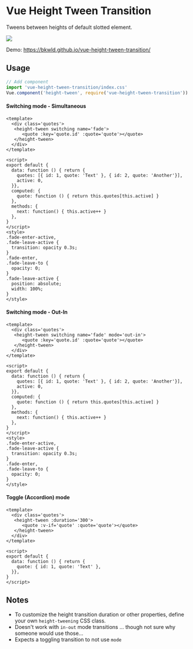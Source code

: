 # Vue Height Tween Transition

Tweens between heights of default slotted element.

![](http://yo.bkwld.com/0w3s302M0o2G/Screen%20Recording%202017-09-06%20at%2010.15%20AM.gif)

Demo: https://bkwld.github.io/vue-height-tween-transition/

## Usage

```javascript
// Add component
import 'vue-height-tween-transition/index.css'
Vue.component('height-tween', require('vue-height-tween-transition'))
```

#### Switching mode - Simultaneous

```vue
<template>
  <div class='quotes'>
   <height-tween switching name='fade'>
      <quote :key='quote.id' :quote='quote'></quote>
   </height-tween>
  </div>
</template>

<script>
export default {
  data: function () { return {
    quotes: [{ id: 1, quote: 'Text' }, { id: 2, quote: 'Another'}],
    active: 0,
  }},
  computed: {
    quote: function () { return this.quotes[this.active] }
  },
  methods: {
    next: function() { this.active++ }
  },
}
</script>
<style>
.fade-enter-active,
.fade-leave-active {
  transition: opacity 0.3s;
}
.fade-enter,
.fade-leave-to {
  opacity: 0;
}
.fade-leave-active {
  position: absolute;
  width: 100%;
}
</style>
```

#### Switching mode - Out-In

```vue
<template>
  <div class='quotes'>
   <height-tween switching name='fade' mode='out-in'>
      <quote :key='quote.id' :quote='quote'></quote>
   </height-tween>
  </div>
</template>

<script>
export default {
  data: function () { return {
    quotes: [{ id: 1, quote: 'Text' }, { id: 2, quote: 'Another'}],
    active: 0,
  }},
  computed: {
    quote: function () { return this.quotes[this.active] }
  },
  methods: {
    next: function() { this.active++ }
  },
}
</script>
<style>
.fade-enter-active,
.fade-leave-active {
  transition: opacity 0.3s;
}
.fade-enter,
.fade-leave-to {
  opacity: 0;
}
</style>
```

#### Toggle (Accordion) mode

```vue
<template>
  <div class='quotes'>
   <height-tween :duration='300'>
      <quote :v-if='quote' :quote='quote'></quote>
   </height-tween>
  </div>
</template>

<script>
export default {
  data: function () { return {
    quote: { id: 1, quote: 'Text' },
  }},
}
</script>
```


## Notes

- To customize the height transition duration or other properties, define your own `height-tweening` CSS class.
- Doesn't work with `in-out` mode transitions ... though not sure why someone would use those...
- Expects a toggling transition to not use `mode`
